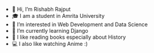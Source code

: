 - 👋 Hi, I’m Rishabh Rajput
- 🎓 I am a student in Amrita University
- 👀 I’m interested in Web Development and Data Science
- 🌱 I’m currently learning Django
- 📖 I like reading books especially about History
- 💻 I also like watching Anime :)
